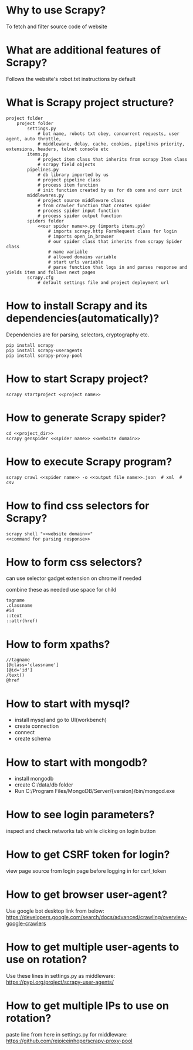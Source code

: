 # Why to use Scrapy?
To fetch and filter source code of website

# What are additional features of Scrapy?
Follows the website's robot.txt instructions by default

# What is Scrapy project structure?
```
project folder
    project folder
        settings.py
            # bot name, robots txt obey, concurrent requests, user agent, auto throttle, 
            # middleware, delay, cache, cookies, pipelines priority, extensions, headers, telnet console etc
        items.py
            # project item class that inherits from scrapy Item class
            # scrapy field objects
        pipelines.py
            # db library imported by us
            # project pipeline class
            # process item function
            # init function created by us for db conn and curr init
        middlewares.py
            # project source middleware class
            # from crawler function that creates spider
            # process spider input function
            # process spider output function 
        spiders folder
            <<our spider name>>.py (imports items.py)
                # imports scrapy.http FormRequest class for login
                # imports open_in_browser
                # our spider class that inherits from scrapy Spider class
                # name variable
                # allowed domains variable
                # start urls variable
                # parse function that logs in and parses response and yields item and follows next pages
        scrapy.cfg
            # default settings file and project deployment url
```

# How to install Scrapy and its dependencies(automatically)?
Dependencies are for parsing, selectors, cryptography etc.
```
pip install scrapy
pip install scrapy-useragents
pip install scrapy-proxy-pool
```

# How to start Scrapy project?
```
scrapy startproject <<project name>>
```

# How to generate Scrapy spider?
```
cd <<project_dir>>
scrapy genspider <<spider name>> <<website domain>>
```

# How to execute Scrapy program?
```
scrapy crawl <<spider name>> -o <<output file name>>.json  # xml  # csv
```

# How to find css selectors for Scrapy?
```
scrapy shell "<<website domain>>"
<<command for parsing response>>
```

# How to form css selectors?
can use selector gadget extension on chrome if needed

combine these as needed
use space for child
```
tagname
.classname
#id
::text
::attr(href)
```

# How to form xpaths?
```
//tagname
[@class='classname']
[@id='id']
/text()
@href
```

# How to start with mysql?
- install mysql and go to UI(workbench)
- create connection
- connect
- create schema

# How to start with mongodb?
- install mongodb
- create C:/data/db folder
- Run C:/Program Files/MongoDB/Server/{version}/bin/mongod.exe

# How to see login parameters?
inspect and check networks tab while clicking on login button

# How to get CSRF token for login?
view page source from login page before logging in for csrf_token

# How to get browser user-agent?
Use google bot desktop link from below:
https://developers.google.com/search/docs/advanced/crawling/overview-google-crawlers

# How to get multiple user-agents to use on rotation?
Use these lines in settings.py as middleware:
https://pypi.org/project/scrapy-user-agents/

# How to get multiple IPs to use on rotation?
paste line from here in settings.py for middleware:
https://github.com/rejoiceinhope/scrapy-proxy-pool
